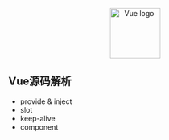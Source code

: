 <p align="center"><a href="https://vuejs.org" target="_blank" rel="noopener noreferrer"><img width="100" src="https://vuejs.org/images/logo.png" alt="Vue logo"></a></p>

## Vue源码解析

 - provide & inject
 - slot
 - keep-alive
 - component
